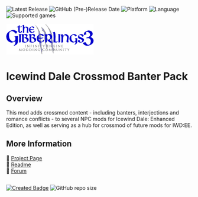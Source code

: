 ![Latest Release](https://img.shields.io/github/v/release/Gibberlings3/iwdcrossmod?include_prereleases&color=blue) 
![GitHub (Pre-)Release Date](https://img.shields.io/github/release-date-pre/Gibberlings3/iwdcrossmod?color=gold)
![Platform](https://img.shields.io/static/v1?label=platform&message=windows%20%7C%20macOS%20%7C%20linux%20%7C%20Project%20Infinity&color=informational)
![Language](https://img.shields.io/static/v1?label=language&message=English&color=limegreen)
![Supported games](https://img.shields.io/static/v1?label=supported%20games&message=IWDEE&color=dodgerblue)

![The G3 Logo](https://raw.githubusercontent.com/Gibberlings3/.github/master/profile/g3_neutral.png)

# Icewind Dale Crossmod Banter Pack


## Overview

This mod adds crossmod content - including banters, interjections and romance conflicts - to several NPC mods for Icewind Dale: Enhanced Edition, as well as serving as a hub for crossmod of future mods for IWD:EE. 

## More Information

:page_facing_up: [Project Page](https://www.gibberlings3.net/mods/npcs/crossmod_iwd/)  
:page_facing_up: [Readme](https://gibberlings3.github.io/Documentation/readmes/readme-iwdcrossmodpack.html)  
:page_facing_up: [Forum](https://www.gibberlings3.net/forums/forum/216-crossmod-banter-pack-iwd/) 

## 

[![Created Badge](https://badges.pufler.dev/created/Gibberlings3/iwdcrossmod?style=plastic&label=Created)](https://badges.pufler.dev)
![GitHub repo size](https://img.shields.io/github/repo-size/Gibberlings3/iwdcrossmod?style=plastic&label=repo%20size)
